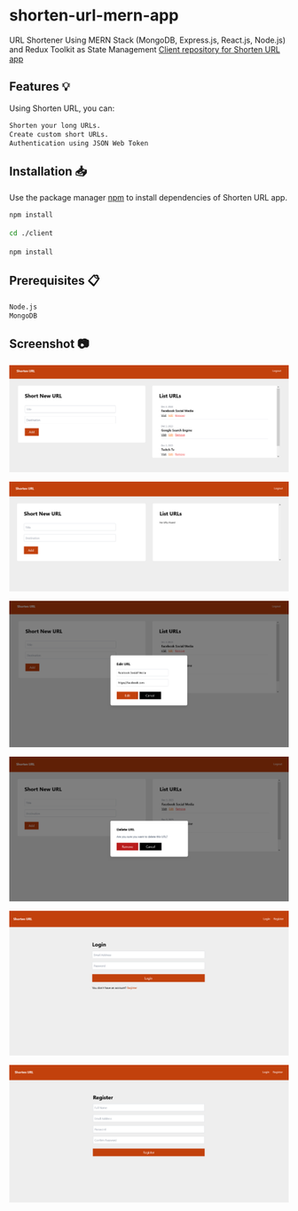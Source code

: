 # shorten-url-mern-app
URL Shortener Using MERN Stack (MongoDB, Express.js, React.js, Node.js) and Redux Toolkit as State Management
[Client repository for Shorten URL app](https://github.com/abdosahsah/shorten-url-app-client)

## Features 💡

Using Shorten URL, you can:

    Shorten your long URLs.
    Create custom short URLs.
    Authentication using JSON Web Token

## Installation 📥

Use the package manager [npm](https://www.npmjs.com/) to install dependencies of Shorten URL app.

```bash
npm install

cd ./client

npm install
```
## Prerequisites 📋

    Node.js
    MongoDB


## Screenshot 📷

![Home page](https://raw.githubusercontent.com/abdosahsah/shorten-url-mern-app/main/screenshots/Shorten-URL-Home-Component.png)

![Home page empty URL list](https://raw.githubusercontent.com/abdosahsah/shorten-url-mern-app/main/screenshots/Shorten-URL-Home-Component-Empty-List.png)

![Edit URL](https://raw.githubusercontent.com/abdosahsah/shorten-url-mern-app/main/screenshots/Shorten-URL-Edit-Url.png)

![Delete URL](https://raw.githubusercontent.com/abdosahsah/shorten-url-mern-app/main/screenshots/Shorten-URL-Delete-Url.png)

![Login to Shorten URL app](https://raw.githubusercontent.com/abdosahsah/shorten-url-mern-app/main/screenshots/Shorten-URL-Login-Page.png)

![Register to Shorten URL app](https://raw.githubusercontent.com/abdosahsah/shorten-url-mern-app/main/screenshots/Shorten-URL-Register-Page.png)
